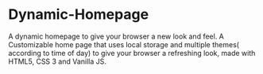 # Dynamic-Homepage
A dynamic homepage to give your browser a new look and feel.
A Customizable home page that uses local storage and multiple themes( according to time of day) to give your browser a refreshing look, made with HTML5, CSS 3 and Vanilla JS.
